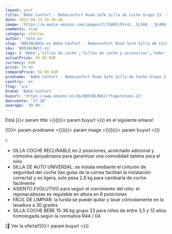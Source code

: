 ```yaml
---
layout: post
title: 'Bébé Confort - Bebeconfort Road Safe Silla de Coche Grupo 23  silla coche bebe 15-36 kg  reclinable y fácil de instalar  silla coche para niños de 3 5 a 12 años  color Gris'
date: 2022-09-23 15:36:28
image: 'https://m.media-amazon.com/images/I/31WOFc55+VL._SL500_._SL400_.jpg'
comments: true
category: ofertas
author: 'tole.es'
slug: 'B09JWLRW1C-es Bébé Confort - Bebeconfort Road Safe Silla de Coche Grupo...'
sku: 'B09JWLRW1C-es'
tags: [ 'Bebé','Sillas de coche','Sillas de coche y accesorios','bebe','bébé','bébé confort','coche','confort','de','silla','🇪🇸', ]
actualPrice: 39.99 EUR
currency: EUR
price: 39.99
comparePrice: 54.99 EUR
prodname: 'Bébé Confort - Bebeconfort Road Safe Silla de Coche Grupo 23  silla coche bebe 15-36 kg  reclinable y fácil de instalar  silla coche para niños de 3 5 a 12 años  color Gris'
country: 'es'
flag: '🇪🇸'
brand: 'Bébé Confort'
buyurl: 'https://www.amazon.es/dp/B09JWLRW1C/?tag=tolees-21'
descuento: '27.28'
average: '39.99'
---
```


Está [{{< param title >}}]({{< param buyurl >}}) en el siguiente enlace!

[![{{< param prodname >}}]({{< param image >}})]({{< param buyurl >}})

ℹ️:

- SILLA COCHE RECLINABLE en 2 posiciones, acolchado adicional y cómodos apoyabrazos para garantizar una comodidad óptima para el niño
- SILLA DE AUTO UNIVERSAL: se instala mediante el cinturón de seguridad del coche (las guías de la correa facilitan la instalación correcta) y es ligera, solo pesa 2.8 kg para cambiarla de coche fácilmente
- ASIENTO EVOLUTIVO para seguir el crecimiento del niño: el reposacabezas es regulable en altura en 6 posiciones
- FÁCIL DE LIMPIAR: la funda se puede quitar y lavar cómodamente en la lavadora a 30 grados
- SILLA COCHE BEBE 15-36 kg grupo 23 para niños de entre 3,5 y 12 años homologada según la normativa R44 / 04

[🛒 Ver la oferta!!]({{< param buyurl >}})
